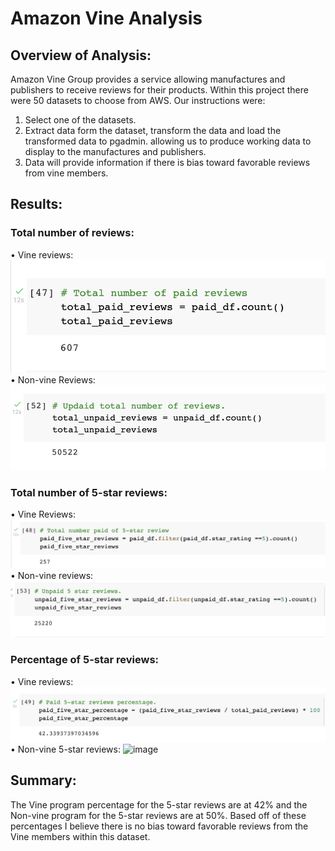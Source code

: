 # Amazon Vine Analysis

## Overview of Analysis:
Amazon Vine Group provides a service allowing manufactures and publishers to receive reviews for their products.  Within this project there were 50 datasets to choose from AWS.  Our instructions were:
1) Select one of the datasets.
2) Extract data form the dataset, transform the data and load the transformed data to pgadmin.  allowing us to produce working data to display to the manufactures and publishers.
3) Data will provide information if there is bias toward favorable reviews from vine members.

## Results:
### Total number of reviews:
•	Vine reviews: 
 ![image](https://github.com/bradrobe/Amazon_Vine_Analysis/blob/main/resources/images/paid_reviews.png)
•	Non-vine Reviews:
 ![image](https://github.com/bradrobe/Amazon_Vine_Analysis/blob/main/resources/images/unpaid_reviews.png)
### Total number of 5-star reviews:
•	Vine Reviews:
 ![image](https://github.com/bradrobe/Amazon_Vine_Analysis/blob/main/resources/images/5_star_vine_reviews.png)
•	Non-vine reviews:
 ![image](https://github.com/bradrobe/Amazon_Vine_Analysis/blob/main/resources/images/unpaid_5_star_reviews.png)
### Percentage of 5-star reviews:
•	Vine reviews:
 ![image](https://github.com/bradrobe/Amazon_Vine_Analysis/blob/main/resources/images/percentage_of_vine_reviews.png)
•	Non-vine 5-star reviews:
 ![image]()

## Summary:

The Vine program percentage for the 5-star reviews are at 42% and the Non-vine program for the 5-star reviews are at 50%.  Based off of these percentages I believe there is no bias toward favorable reviews from the Vine members within this dataset.


